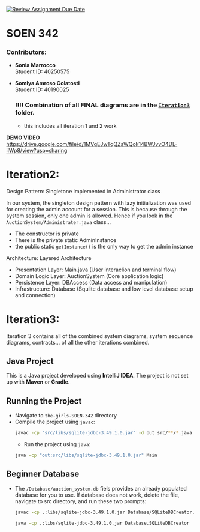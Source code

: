 [![Review Assignment Due Date](https://classroom.github.com/assets/deadline-readme-button-22041afd0340ce965d47ae6ef1cefeee28c7c493a6346c4f15d667ab976d596c.svg)](https://classroom.github.com/a/-9QgYBSe)
# SOEN 342 

### Contributors:
- **Sonia Marrocco**  
  Student ID: 40250575

- **Somiya Amroso Colatosti**  
  Student ID: 40190025

  ### ‼️‼️ Combination of all FINAL diagrams are in the [`Iteration3`](/artifacts/Iteration3) folder.
  - this includes all iteration 1 and 2 work
 
**DEMO VIDEO**
https://drive.google.com/file/d/1MVqEJwTqQZaWQok14BWJvvO4DL-ilWp8/view?usp=sharing

# Iteration2:
  Design Pattern: Singletone implemented in Administrator class

In our system, the singleton design pattern with lazy initialization was used for creating the admin account for a session. This is because through the system session, only one admin is allowed. Hence if you look in the `AuctionSystem/Administrater.java` class...
- The constructor is private
- There is the private static AdminInstance
- the public static `getInstance()` is the only way to get the admin instance

 Architecture: Layered Architecture
- Presentation Layer: Main.java (User interaclion and terminal flow)
- Domain Logic Layer: AuctionSystem (Core application logic)
- Persistence Layer: DBAccess (Data access and manipulation)
- Infrastructure: Database (Squlite database and low level database setup and connection)

# Iteration3: 
Iteration 3 contains all of the combined system diagrams, system sequence diagrams, contracts... of all the other iterations combined. 

## Java Project
This is a Java project developed using **IntelliJ IDEA**. The project is not set up with **Maven** or **Gradle**.


## Running the Project
   - Navigate to `the-girls-SOEN-342` directory
   - Compile the project using `javac`:
     ```bash
     javac -cp "src/libs/sqlite-jdbc-3.49.1.0.jar" -d out src/**/*.java 
     ```
     - Run the project using `java`:
     ```bash
     java -cp "out:src/libs/sqlite-jdbc-3.49.1.0.jar" Main 
     ```

## Beginner Database
- The `/Database/auction_system.db` fiels provides an already populated database for you to use.
If database does not work, delete the file, navigate to src directory, and run these two prompts:
     ```bash
     javac -cp .:libs/sqlite-jdbc-3.49.1.0.jar Database/SQLiteDBCreator.java 
     ```
     ```bash
     java -cp .:libs/sqlite-jdbc-3.49.1.0.jar Database.SQLiteDBCreator 
     ```



